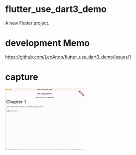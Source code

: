 # flutter_use_dart3_demo

A new Flutter project.

# development Memo
https://github.com/LeoAndo/flutter_use_dart3_demo/issues/1<br>

# capture
<img src="./1.png" width=50%>
